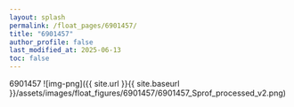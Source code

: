 ```yaml
---
layout: splash
permalink: /float_pages/6901457/
title: "6901457"
author_profile: false
last_modified_at: 2025-06-13
toc: false
---
```

 
6901457
![img-png]({{ site.url }}{{ site.baseurl }}/assets/images/float_figures/6901457/6901457_Sprof_processed_v2.png)